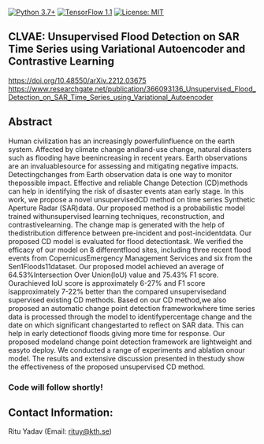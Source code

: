 [![Python 3.7+](https://img.shields.io/badge/python-3.7+-blue.svg)](https://www.python.org/downloads/release/python-376/)
[![TensorFlow 1.1](https://img.shields.io/badge/tensorflow-2.4-blue.svg)](https://github.com/tensorflow/tensorflow/releases/tag/v1.15.2)
[![License: MIT](https://img.shields.io/badge/License-MIT-yellow.svg)](https://github.com/RituYadav92/NuScenes_radar_RGBFused-Detection/blob/master/LICENCE)

## CLVAE: Unsupervised Flood Detection on SAR Time Series using Variational Autoencoder and Contrastive Learning

https://doi.org/10.48550/arXiv.2212.03675
https://www.researchgate.net/publication/366093136_Unsupervised_Flood_Detection_on_SAR_Time_Series_using_Variational_Autoencoder

## Abstract 
Human civilization has an increasingly powerfulinfluence on the earth system. Affected by climate change andland-use change, natural disasters such as flooding have beenincreasing in recent years. Earth observations are an invaluablesource for assessing and mitigating negative impacts. Detectingchanges from Earth observation data is one way to monitor thepossible impact. Effective and reliable Change Detection (CD)methods can help in identifying the risk of disaster events atan early stage. In this work, we propose a novel unsupervisedCD method on time series Synthetic Aperture Radar (SAR)data. Our proposed method is a probabilistic model trained withunsupervised learning techniques, reconstruction, and contrastivelearning. The change map is generated with the help of thedistribution difference between pre-incident and post-incidentdata. Our proposed CD model is evaluated for flood detectiontask. We verified the efficacy of our model on 8 differentflood sites, including three recent flood events from CopernicusEmergency Management Services and six from the Sen1Floods11dataset. Our proposed model achieved an average of 64.53%Intersection Over Union(IoU) value and 75.43% F1 score. Ourachieved IoU score is approximately 6-27% and F1 score isapproximately 7-22% better than the compared unsupervisedand supervised existing CD methods. Based on our CD method,we also proposed an automatic change point detection frameworkwhere time series data is processed through the model to identifypercentage change and the date on which significant changestarted to reflect on SAR data. This can help in early detectionof floods giving more time for response. Our proposed modeland change point detection framework are lightweight and easyto deploy. We conducted a range of experiments and ablation onour model. The results and extensive discussion presented in thestudy show the effectiveness of the proposed unsupervised CD method.

### Code will follow shortly!

## Contact Information: 
Ritu Yadav (Email: rituy@kth.se)
